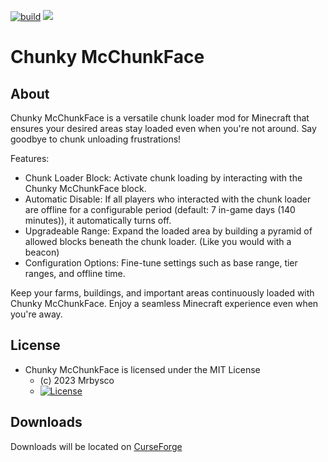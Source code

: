 [![build](https://github.com/Mrbysco/chunky-mcchunkface/actions/workflows/build.yml/badge.svg)](https://github.com/Mrbysco/chunky-mcchunkface/actions/workflows/build.yml) 
[![](http://cf.way2muchnoise.eu/versions/863330.svg)](https://www.curseforge.com/minecraft/mc-mods/chunky-mcchunkface)

# Chunky McChunkFace #

## About ##
Chunky McChunkFace is a versatile chunk loader mod for Minecraft that ensures your desired areas stay loaded even when you're not around. Say goodbye to chunk unloading frustrations!

Features:
* Chunk Loader Block: Activate chunk loading by interacting with the Chunky McChunkFace block.
* Automatic Disable: If all players who interacted with the chunk loader are offline for a configurable period (default: 7 in-game days (140 minutes)), it automatically turns off.
* Upgradeable Range: Expand the loaded area by building a pyramid of allowed blocks beneath the chunk loader. (Like you would with a beacon)
* Configuration Options: Fine-tune settings such as base range, tier ranges, and offline time.

Keep your farms, buildings, and important areas continuously loaded with Chunky McChunkFace. Enjoy a seamless Minecraft experience even when you're away.

## License ##
* Chunky McChunkFace is licensed under the MIT License
  - (c) 2023 Mrbysco
  - [![License](https://img.shields.io/badge/License-MIT-red.svg?style=flat)](http://opensource.org/licenses/MIT)

## Downloads ##
Downloads will be located on [CurseForge](https://www.curseforge.com/minecraft/mc-mods/chunky-mcchunkface)
